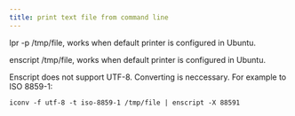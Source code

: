 ```yaml
---
title: print text file from command line
---
```


lpr -p /tmp/file, works when default printer is configured in Ubuntu.

enscript /tmp/file, works when default printer is configured in Ubuntu.

Enscript does not support UTF-8. Converting is neccessary. For example to ISO 8859-1:

```
iconv -f utf-8 -t iso-8859-1 /tmp/file | enscript -X 88591
```
